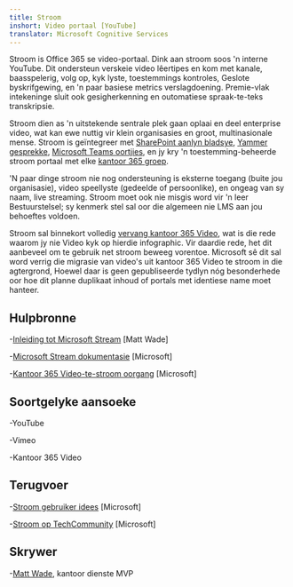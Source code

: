```yaml
---
title: Stroom
inshort: Video portaal [YouTube]
translator: Microsoft Cognitive Services
---
```



Stroom is Office 365 se video-portaal. Dink aan stroom soos 'n interne YouTube. Dit ondersteun verskeie video lêertipes en kom met kanale, baasspelerig, volg op, kyk lyste, toestemmings kontroles, Geslote byskrifgewing, en 'n paar basiese metrics verslagdoening. Premie-vlak intekeninge sluit ook gesigherkenning en outomatiese spraak-te-teks transkripsie.

Stroom dien as 'n uitstekende sentrale plek gaan oplaai en deel enterprise video, wat kan ewe nuttig vir klein organisasies en groot, multinasionale mense. Stroom is geïntegreer met [SharePoint aanlyn bladsye](https://docs.microsoft.com/en-us/stream/embed-video-sharepoint), [Yammer gesprekke](https://stream.microsoft.com/en-us/blog/share-on-yammer/), [Microsoft Teams oortjies](https://docs.microsoft.com/en-us/stream/embed-video-microsoft-teams), en jy kry 'n toestemming-beheerde stroom portaal met elke [kantoor 365 groep](http://icsh.pt/O365groups).

'N paar dinge stroom nie nog ondersteuning is eksterne toegang (buite jou organisasie), video speellyste (gedeelde of persoonlike), en ongeag van sy naam, live streaming. Stroom moet ook nie misgis word vir 'n leer Bestuurstelsel; sy kenmerk stel sal oor die algemeen nie LMS aan jou behoeftes voldoen.

Stroom sal binnekort volledig [vervang kantoor 365 Video](https://docs.microsoft.com/en-us/stream/migrate-from-office-365), wat is die rede waarom jy nie Video kyk op hierdie infographic. Vir daardie rede, het dit aanbeveel om te gebruik net stroom beweeg vorentoe. Microsoft sê dit sal word verrig die migrasie van video's uit kantoor 365 Video te stroom in die agtergrond, Hoewel daar is geen gepubliseerde tydlyn nóg besonderhede oor hoe dit planne duplikaat inhoud of portals met identiese name moet hanteer.

Hulpbronne
---------

-[Inleiding tot Microsoft Stream](https://www.linkedin.com/pulse/stream-video-portal-now-available-matt-wade/)
    \[Matt Wade\]

-[Microsoft Stream dokumentasie](https://docs.microsoft.com/en-us/stream/)
    \[Microsoft\]

-[Kantoor 365 Video-te-stroom oorgang](https://docs.microsoft.com/en-us/stream/migrate-from-office-365)
    \[Microsoft\]

Soortgelyke aansoeke
--------------------

-YouTube

-Vimeo

-Kantoor 365 Video

Terugvoer
---------

-[Stroom gebruiker idees](https://techcommunity.microsoft.com/t5/Microsoft-Stream-Ideas/idb-p/StreamIdeas)
    \[Microsoft\]

-[Stroom op TechCommunity](https://techcommunity.microsoft.com/t5/Microsoft-Stream-Ideas/idb-p/StreamIdeas)
    \[Microsoft\]

Skrywer
---------

-[Matt Wade](https://www.linkedin.com/in/thatmattwade/), kantoor dienste MVP


